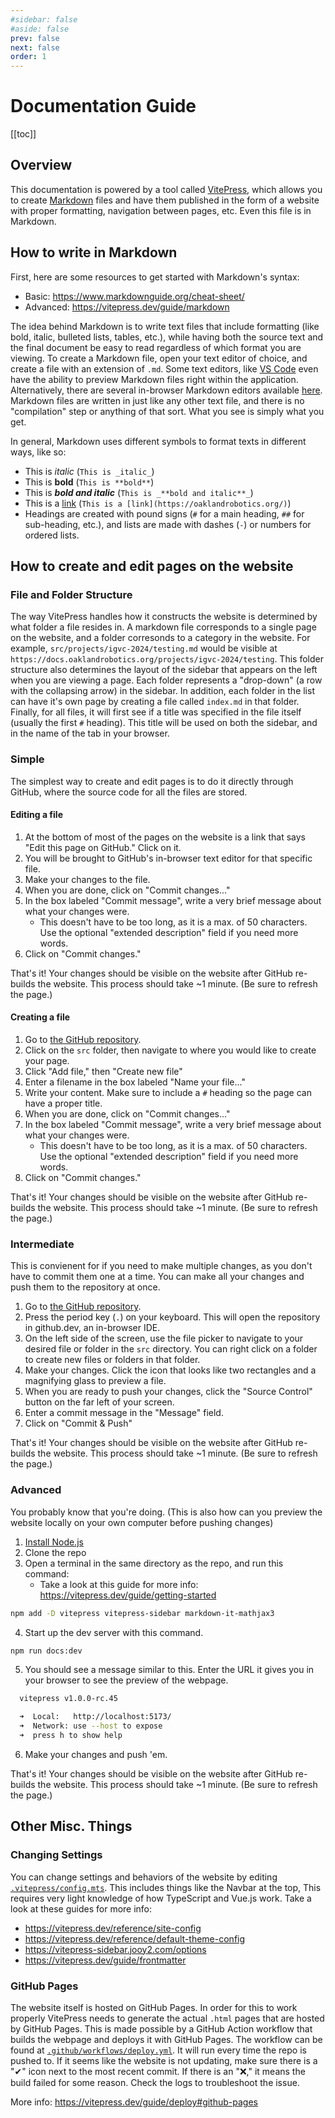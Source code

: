 ```yaml
---
#sidebar: false
#aside: false
prev: false
next: false
order: 1
---
```

# Documentation Guide

[[toc]]

## Overview

This documentation is powered by a tool called [VitePress](https://vitepress.dev/), which allows you to create [Markdown](https://en.wikipedia.org/wiki/Markdown) files and have them published in the form of a website with proper formatting, navigation between pages, etc. Even this file is in Markdown.

## How to write in Markdown

First, here are some resources to get started with Markdown's syntax:

- Basic: https://www.markdownguide.org/cheat-sheet/
- Advanced: https://vitepress.dev/guide/markdown

The idea behind Markdown is to write text files that include formatting (like bold, italic, bulleted lists, tables, etc.), while having both the source text and the final document be easy to read regardless of which format you are viewing.
To create a Markdown file, open your text editor of choice, and create a file with an extension of `.md`.
Some text editors, like [VS Code](https://code.visualstudio.com/) even have the ability to preview Markdown files right within the application.
Alternatively, there are several in-browser Markdown editors available [here](https://www.google.com/search?q=markdown+editor+in+browser).
Markdown files are written in just like any other text file, and there is no "compilation" step or anything of that sort.
What you see is simply what you get.

In general, Markdown uses different symbols to format texts in different ways, like so:

- This is _italic_ (`This is _italic_`)
- This is **bold** (`This is **bold**`)
- This is _**bold and italic**_ (`This is _**bold and italic**_`)
- This is a [link](https://oaklandrobotics.org/) (`This is a [link](https://oaklandrobotics.org/)`)
- Headings are created with pound signs (`#` for a main heading, `##` for sub-heading, etc.), and lists are made with dashes (`-`) or numbers for ordered lists.

## How to create and edit pages on the website

### File and Folder Structure

The way VitePress handles how it constructs the website is determined by what folder a file resides in.
A markdown file corresponds to a single page on the website, and a folder corresonds to a category in the website.
For example, `src/projects/igvc-2024/testing.md` would be visible at `https://docs.oaklandrobotics.org/projects/igvc-2024/testing`.
This folder structure also determines the layout of the sidebar that appears on the left when you are viewing a page.
Each folder represents a "drop-down" (a row with the collapsing arrow) in the sidebar.
In addition, each folder in the list can have it's own page by creating a file called `index.md` in that folder.
Finally, for all files, it will first see if a title was specified in the file itself (usually the first `#` heading).
This title will be used on both the sidebar, and in the name of the tab in your browser.

### Simple

The simplest way to create and edit pages is to do it directly through GitHub, where the source code for all the files are stored.

#### Editing a file

1. At the bottom of most of the pages on the website is a link that says "Edit this page on GitHub." Click on it. 
2. You will be brought to GitHub's in-browser text editor for that specific file. 
3. Make your changes to the file.
4. When you are done, click on "Commit changes..."
5. In the box labeled "Commit message", write a very brief message about what your changes were. 
    - This doesn't have to be too long, as it is a max. of 50 characters. Use the optional "extended description" field if you need more words.
6. Click on "Commit changes."

That's it! Your changes should be visible on the website after GitHub re-builds the website. This process should take ~1 minute. (Be sure to refresh the page.)

#### Creating a file

1. Go to [the GitHub repository](https://github.com/oaklandrobotics/docs).
2. Click on the `src` folder, then navigate to where you would like to create your page.
3. Click "Add file," then "Create new file"
4. Enter a filename in the box labeled "Name your file..."
5. Write your content.  Make sure to include a `#` heading so the page can have a proper title.
6. When you are done, click on "Commit changes..."
7. In the box labeled "Commit message", write a very brief message about what your changes were. 
    - This doesn't have to be too long, as it is a max. of 50 characters. Use the optional "extended description" field if you need more words.
8. Click on "Commit changes."

That's it! Your changes should be visible on the website after GitHub re-builds the website. This process should take ~1 minute. (Be sure to refresh the page.)

### Intermediate

This is convienent for if you need to make multiple changes, as you don't have to commit them one at a time.
You can make all your changes and push them to the repository at once.

1. Go to [the GitHub repository](https://github.com/oaklandrobotics/docs).
2. Press the period key (`.`) on your keyboard. This will open the repository in github.dev, an in-browser IDE.
3. On the left side of the screen, use the file picker to navigate to your desired file or folder in the `src` directory. You can right click on a folder to create new files or folders in that folder.
4. Make your changes. Click the icon that looks like two rectangles and a magnifying glass to preview a file.
5. When you are ready to push your changes, click the "Source Control" button on the far left of your screen.
6. Enter a commit message in the "Message" field.
7. Click on "Commit & Push"

That's it! Your changes should be visible on the website after GitHub re-builds the website. This process should take ~1 minute. (Be sure to refresh the page.)

### Advanced

You probably know that you're doing. (This is also how can you preview the website locally on your own computer before pushing changes)

1. [Install Node.js](https://nodejs.org/en/download)
2. Clone the repo
3. Open a terminal in the same directory as the repo, and run this command:
    - Take a look at this guide for more info: https://vitepress.dev/guide/getting-started

``` sh
npm add -D vitepress vitepress-sidebar markdown-it-mathjax3
```

4. Start up the dev server with this command.

``` sh
npm run docs:dev
```

5. You should see a message similar to this. Enter the URL it gives you in your browser to see the preview of the webpage.

``` sh
  vitepress v1.0.0-rc.45

  ➜  Local:   http://localhost:5173/
  ➜  Network: use --host to expose
  ➜  press h to show help

```

6. Make your changes and push 'em.

That's it! Your changes should be visible on the website after GitHub re-builds the website. This process should take ~1 minute. (Be sure to refresh the page.)

## Other Misc. Things

### Changing Settings

You can change settings and behaviors of the website by editing [`.vitepress/config.mts`](https://github.com/oaklandrobotics/docs/blob/main/.vitepress/config.mts). This includes things like the Navbar at the top, This requires very light knowledge of how TypeScript and Vue.js work. Take a look at these guides for more info:
- https://vitepress.dev/reference/site-config
- https://vitepress.dev/reference/default-theme-config
- https://vitepress-sidebar.jooy2.com/options
- https://vitepress.dev/guide/frontmatter

### GitHub Pages

The website itself is hosted on GitHub Pages.
In order for this to work properly VitePress needs to generate the actual `.html` pages that are hosted by GitHub Pages.
This is made possible by a GitHub Action workflow that builds the webpage and deploys it with GitHub Pages.
The workflow can be found at [`.github/workflows/deploy.yml`](https://github.com/oaklandrobotics/docs/blob/main/.github/workflows/deploy.yml).
It will run every time the repo is pushed to.
If it seems like the website is not updating, make sure there is a "✔" icon next to the most recent commit.
If there is an "❌," it means the build failed for some reason.
Check the logs to troubleshoot the issue.

More info: https://vitepress.dev/guide/deploy#github-pages